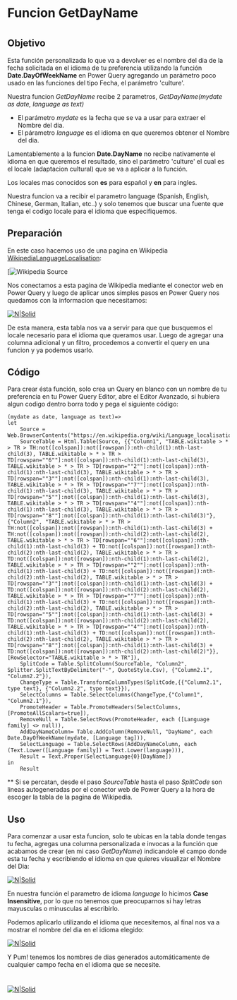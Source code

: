 # Funcion GetDayName
#
## Objetivo

Esta función personalizada lo que va a devolver es el nombre del dia de la fecha solicitada en el idioma de tu preferencia utilizando la función **Date.DayOfWeekName** en Power Query agregando un parámetro poco usado en las funciones del tipo Fecha, el parámetro 'culture'.

Nuestra funcion *GetDayName* recibe 2 parametros, *GetDayName(mydate as date, language as text)*

  - El parámetro *mydate* es la fecha que se va a usar para extraer el Nombre del dia.
  - El párametro *language* es el idioma en que queremos obtener el Nombre del dia.

Lamentablemente a la funcion **Date.DayName** no recibe nativamente el idioma en que queremos el resultado, sino el parámetro 'culture' el cual es el locale (adaptacion cultural) que se va a aplicar a la función.

Los locales mas conocidos son **es** para español y **en** para ingles.

Nuestra funcion va a recibir el parametro language (Spanish, English, Chinese, German, Italian, etc..) y solo tenemos que buscar una fuente que tenga el codigo locale para el idioma que especifiquemos.

## Preparación

En este caso hacemos uso de una pagina en Wikipedia [WikipediaLanguageLocalisation]:

[![Wikipedia Source](..master/Bi/Media/GetDayName_1.png)

Nos conectamos a esta pagina de Wikipedia mediante el conector web en Power Query y luego de aplicar unos simples pasos en Power Query nos quedamos con la informacion que necesitamos:

[![N|Solid](https://gdurl.com/cLKJ)](https://gdurl.com/cLKJ)

De esta manera, esta tabla nos va a servir para que que busquemos el locale necesario para el idioma que queramos usar.
Luego de agregar una columna adicional y un filtro, procedemos a convertir el query en una funcion y ya podemos usarlo.

## Código

Para crear ésta función, solo crea un Query en blanco con un nombre de tu preferencia en tu Power Query Editor, abre el Editor Avanzado, si hubiera algun codigo dentro borra todo y pega el siguiente código:

```
(mydate as date, language as text)=>
let
    Source = Web.BrowserContents("https://en.wikipedia.org/wiki/Language_localisation"),
    SourceTable = Html.Table(Source, {{"Column1", "TABLE.wikitable > * > TR > TH:not([colspan]):not([rowspan]):nth-child(1):nth-last-child(3), TABLE.wikitable > * > TR > TD[rowspan=""6""]:not([colspan]):nth-child(1):nth-last-child(3), TABLE.wikitable > * > TR > TD[rowspan=""2""]:not([colspan]):nth-child(1):nth-last-child(3), TABLE.wikitable > * > TR > TD[rowspan=""3""]:not([colspan]):nth-child(1):nth-last-child(3), TABLE.wikitable > * > TR > TD[rowspan=""7""]:not([colspan]):nth-child(1):nth-last-child(3), TABLE.wikitable > * > TR > TD[rowspan=""5""]:not([colspan]):nth-child(1):nth-last-child(3), TABLE.wikitable > * > TR > TD[rowspan=""4""]:not([colspan]):nth-child(1):nth-last-child(3), TABLE.wikitable > * > TR > TD[rowspan=""8""]:not([colspan]):nth-child(1):nth-last-child(3)"}, {"Column2", "TABLE.wikitable > * > TR > TH:not([colspan]):not([rowspan]):nth-child(1):nth-last-child(3) + TH:not([colspan]):not([rowspan]):nth-child(2):nth-last-child(2), TABLE.wikitable > * > TR > TD[rowspan=""6""]:not([colspan]):nth-child(1):nth-last-child(3) + TD:not([colspan]):not([rowspan]):nth-child(2):nth-last-child(2), TABLE.wikitable > * > TR > TD:not([colspan]):not([rowspan]):nth-child(1):nth-last-child(2), TABLE.wikitable > * > TR > TD[rowspan=""2""]:not([colspan]):nth-child(1):nth-last-child(3) + TD:not([colspan]):not([rowspan]):nth-child(2):nth-last-child(2), TABLE.wikitable > * > TR > TD[rowspan=""3""]:not([colspan]):nth-child(1):nth-last-child(3) + TD:not([colspan]):not([rowspan]):nth-child(2):nth-last-child(2), TABLE.wikitable > * > TR > TD[rowspan=""7""]:not([colspan]):nth-child(1):nth-last-child(3) + TD:not([colspan]):not([rowspan]):nth-child(2):nth-last-child(2), TABLE.wikitable > * > TR > TD[rowspan=""5""]:not([colspan]):nth-child(1):nth-last-child(3) + TD:not([colspan]):not([rowspan]):nth-child(2):nth-last-child(2), TABLE.wikitable > * > TR > TD[rowspan=""4""]:not([colspan]):nth-child(1):nth-last-child(3) + TD:not([colspan]):not([rowspan]):nth-child(2):nth-last-child(2), TABLE.wikitable > * > TR > TD[rowspan=""8""]:not([colspan]):nth-child(1):nth-last-child(3) + TD:not([colspan]):not([rowspan]):nth-child(2):nth-last-child(2)"}}, [RowSelector="TABLE.wikitable > * > TR"]),
    SplitCode = Table.SplitColumn(SourceTable, "Column2", Splitter.SplitTextByDelimiter("-", QuoteStyle.Csv), {"Column2.1", "Column2.2"}),
    ChangeType = Table.TransformColumnTypes(SplitCode,{{"Column2.1", type text}, {"Column2.2", type text}}),
    SelectColumns = Table.SelectColumns(ChangeType,{"Column1", "Column2.1"}),
    PromoteHeader = Table.PromoteHeaders(SelectColumns, [PromoteAllScalars=true]),
    RemoveNull = Table.SelectRows(PromoteHeader, each ([Language family] <> null)),
    AddDayNameColumn= Table.AddColumn(RemoveNull, "DayName", each Date.DayOfWeekName(mydate, [Language tag])),
    SelectLanguage = Table.SelectRows(AddDayNameColumn, each (Text.Lower([Language family]) = Text.Lower(language))),
    Result = Text.Proper(SelectLanguage{0}[DayName])
in
    Result
```

** Si se percatan, desde el paso *SourceTable* hasta el paso *SplitCode* son lineas autogeneradas por el conector web de Power Query a la hora de escoger la tabla de la pagina de Wikipedia.

## Uso

Para comenzar a usar esta funcion, solo te ubicas en la tabla donde tengas tu fecha, agregas una columna personalizada e invocas a la función que acabamos de crear (en mi caso *GetDayName*) indicandole el campo donde esta tu fecha y escribiendo el idioma en que quieres visualizar el Nombre del Dia:

[![N|Solid](https://gdurl.com/PhAU)](https://gdurl.com/PhAU)

En nuestra función el parametro de idioma *language* lo hicimos **Case Insensitive**, por lo que no tenemos que preocuparnos si hay letras mayusculas o minusculas al escribirlo.

Podemos aplicarlo utilizando el idioma que necesitemos, al final nos va a mostrar el nombre del dia en el idioma elegido:

[![N|Solid](https://gdurl.com/vfiK)](https://gdurl.com/vfiK)

Y Pum! tenemos los nombres de dias generados automáticamente de cualquier campo fecha en el idioma que se necesite.
#
#
[![N|Solid](https://gdurl.com/litC)](https://gdurl.com/litC)

[//]: # 
   [WikipediaLanguageLocalisation]: <https://en.wikipedia.org/wiki/Language_localisation>